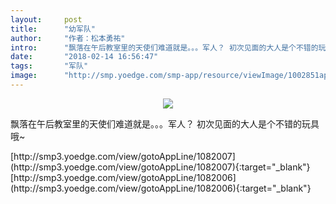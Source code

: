 ```yaml
---
layout:     post
title:      "幼军队"
author:     "作者：松本勇祐"
intro:      "飘落在午后教室里的天使们难道就是。。。军人？ 初次见面的大人是个不错的玩具哦~"
date:       "2018-02-14 16:56:47"
tags:       "军队"
image:      "http://smp.yoedge.com/smp-app/resource/viewImage/1002851appline.png"
---
```

<div style="text-align: center">
<p><img src="http://smp.yoedge.com/smp-app/resource/viewImage/1002851appline.png"/></p>
</div>
<p class="post-meta">
<span>飘落在午后教室里的天使们难道就是。。。军人？ 初次见面的大人是个不错的玩具哦~</span>
</p>
[http://smp3.yoedge.com/view/gotoAppLine/1082007](http://smp3.yoedge.com/view/gotoAppLine/1082007){:target="_blank"}
[http://smp3.yoedge.com/view/gotoAppLine/1082006](http://smp3.yoedge.com/view/gotoAppLine/1082006){:target="_blank"}


